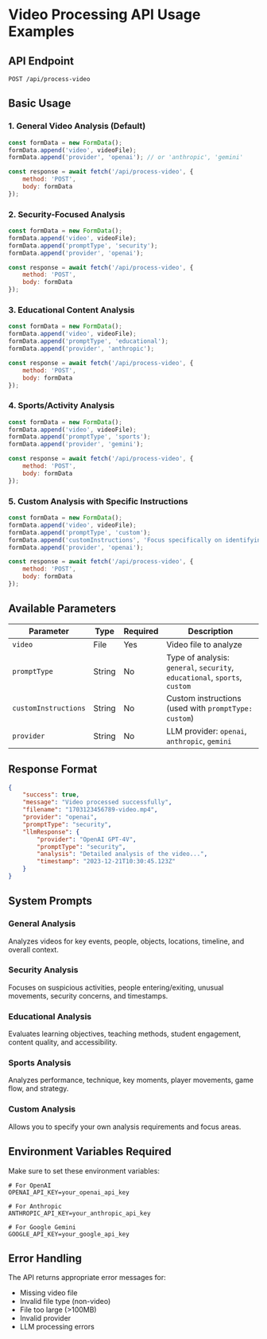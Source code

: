 # Video Processing API Usage Examples

## API Endpoint
`POST /api/process-video`

## Basic Usage

### 1. General Video Analysis (Default)
```javascript
const formData = new FormData();
formData.append('video', videoFile);
formData.append('provider', 'openai'); // or 'anthropic', 'gemini'

const response = await fetch('/api/process-video', {
    method: 'POST',
    body: formData
});
```

### 2. Security-Focused Analysis
```javascript
const formData = new FormData();
formData.append('video', videoFile);
formData.append('promptType', 'security');
formData.append('provider', 'openai');

const response = await fetch('/api/process-video', {
    method: 'POST',
    body: formData
});
```

### 3. Educational Content Analysis
```javascript
const formData = new FormData();
formData.append('video', videoFile);
formData.append('promptType', 'educational');
formData.append('provider', 'anthropic');

const response = await fetch('/api/process-video', {
    method: 'POST',
    body: formData
});
```

### 4. Sports/Activity Analysis
```javascript
const formData = new FormData();
formData.append('video', videoFile);
formData.append('promptType', 'sports');
formData.append('provider', 'gemini');

const response = await fetch('/api/process-video', {
    method: 'POST',
    body: formData
});
```

### 5. Custom Analysis with Specific Instructions
```javascript
const formData = new FormData();
formData.append('video', videoFile);
formData.append('promptType', 'custom');
formData.append('customInstructions', 'Focus specifically on identifying any safety hazards, equipment malfunctions, or procedural violations in this manufacturing video.');
formData.append('provider', 'openai');

const response = await fetch('/api/process-video', {
    method: 'POST',
    body: formData
});
```

## Available Parameters

| Parameter | Type | Required | Description |
|-----------|------|----------|-------------|
| `video` | File | Yes | Video file to analyze |
| `promptType` | String | No | Type of analysis: `general`, `security`, `educational`, `sports`, `custom` |
| `customInstructions` | String | No | Custom instructions (used with `promptType: custom`) |
| `provider` | String | No | LLM provider: `openai`, `anthropic`, `gemini` |

## Response Format

```json
{
    "success": true,
    "message": "Video processed successfully",
    "filename": "1703123456789-video.mp4",
    "provider": "openai",
    "promptType": "security",
    "llmResponse": {
        "provider": "OpenAI GPT-4V",
        "promptType": "security",
        "analysis": "Detailed analysis of the video...",
        "timestamp": "2023-12-21T10:30:45.123Z"
    }
}
```

## System Prompts

### General Analysis
Analyzes videos for key events, people, objects, locations, timeline, and overall context.

### Security Analysis
Focuses on suspicious activities, people entering/exiting, unusual movements, security concerns, and timestamps.

### Educational Analysis
Evaluates learning objectives, teaching methods, student engagement, content quality, and accessibility.

### Sports Analysis
Analyzes performance, technique, key moments, player movements, game flow, and strategy.

### Custom Analysis
Allows you to specify your own analysis requirements and focus areas.

## Environment Variables Required

Make sure to set these environment variables:

```env
# For OpenAI
OPENAI_API_KEY=your_openai_api_key

# For Anthropic
ANTHROPIC_API_KEY=your_anthropic_api_key

# For Google Gemini
GOOGLE_API_KEY=your_google_api_key
```

## Error Handling

The API returns appropriate error messages for:
- Missing video file
- Invalid file type (non-video)
- File too large (>100MB)
- Invalid provider
- LLM processing errors 
